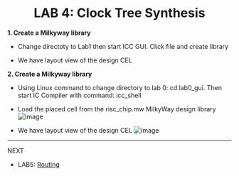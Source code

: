 <div align="center">

<h1>LAB 4: Clock Tree Synthesis</h1>
</div>

**1. Create a Milkyway library** 

- Change directoty to Lab1 then start ICC GUI. Click file and create library


- We have layout view of the design CEL


**2. Create a Milkyway library** 

- Using Linux command to change directory to lab 0: cd lab0_gui. Then start IC Compiler with command: icc_shell
- Load the placed cell from the risc_chip.mw MilkyWay design library
  ![image](https://github.com/trong420/icc/assets/90754954/d778aa73-bc4e-4a2c-b713-31c7d2ae7651)

- We have layout view of the design CEL
![image](https://github.com/trong420/icc/assets/90754954/d6fefe7e-889a-4d69-9fe3-72e7d6b48210)

---
NEXT
- LAB5: [Routing](https://github.com/trong420/icc/tree/main/lab5_route)
